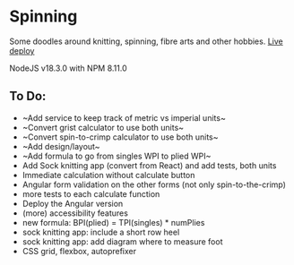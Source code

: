 # Spinning

Some doodles around knitting, spinning, fibre arts and other hobbies. [Live deploy](https://evelinev.github.io/spinning/)

NodeJS v18.3.0 with NPM 8.11.0

## To Do:

- ~Add service to keep track of metric vs imperial units~
- ~Convert grist calculator to use both units~
- ~Convert spin-to-crimp calculator to use both units~
- ~Add design/layout~
- ~Add formula to go from singles WPI to plied WPI~
- Add Sock knitting app (convert from React) and add tests, both units
- Immediate calculation without calculate button
- Angular form validation on the other forms (not only spin-to-the-crimp)
- more tests to each calculate function
- Deploy the Angular version
- (more) accessibility features
- new formula: BPI(plied) = TPI(singles) \* numPlies
- sock knitting app: include a short row heel
- sock knitting app: add diagram where to measure foot
- CSS grid, flexbox, autoprefixer
